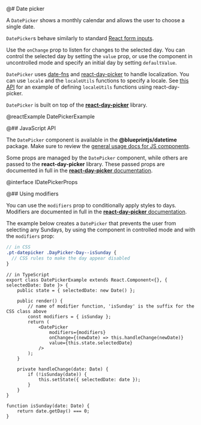 @# Date picker

A `DatePicker` shows a monthly calendar and allows the user to choose a single date.

`DatePicker`s behave similarly to standard [React form inputs](https://facebook.github.io/react/docs/forms.html).

Use the `onChange` prop to listen for changes to the selected day.
You can control the selected day by setting the `value` prop, or use the component in uncontrolled
mode and specify an initial day by setting `defaultValue`.

`DatePicker` uses [date-fns](https://date-fns.org/) and [react-day-picker](http://react-day-picker.js.org/) to handle localization. You can use `locale` and the `localeUtils` functions to specify a locale. See [this API](http://react-day-picker.js.org/api/LocaleUtils)
for an example of defining `localeUtils` functions using react-day-picker.

`DatePicker` is built on top of the [**react-day-picker**](https://github.com/gpbl/react-day-picker) library.

@reactExample DatePickerExample

@## JavaScript API

The `DatePicker` component is available in the __@blueprintjs/datetime__ package.
Make sure to review the [general usage docs for JS components](#blueprint.usage).

Some props are managed by the `DatePicker` component, while others are passed
to the **react-day-picker** library. These passed props are documented in full
in the [**react-day-picker** documentation](http://www.gpbl.org/react-day-picker/index.html).

@interface IDatePickerProps

@## Using modifiers

You can use the `modifiers` prop to conditionally apply styles to days. Modifiers are documented in
full in the [**react-day-picker** documentation](http://react-day-picker.js.org/Modifiers.html).

The example below creates a `DatePicker` that prevents the user from selecting any Sundays,
by using the component in controlled mode and with the `modifiers` prop:

```css.scss
// in CSS
.pt-datepicker .DayPicker-Day--isSunday {
  // CSS rules to make the day appear disabled
}
```

```tsx
// in TypeScript
export class DatePickerExample extends React.Component<{}, { selectedDate: Date }> {
    public state = { selectedDate: new Date() };

    public render() {
        // name of modifier function, 'isSunday' is the suffix for the CSS class above
        const modifiers = { isSunday };
        return (
            <DatePicker
                modifiers={modifiers}
                onChange={(newDate) => this.handleChange(newDate)}
                value={this.state.selectedDate}
            />
        );
    }

    private handleChange(date: Date) {
        if (!isSunday(date)) {
            this.setState({ selectedDate: date });
        }
    }
}

function isSunday(date: Date) {
    return date.getDay() === 0;
}
```
